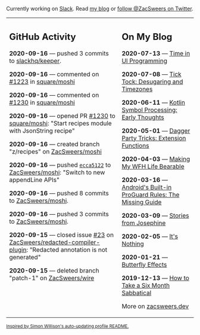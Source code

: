 Currently working on [Slack](https://slack.com/). Read [my blog](https://zacsweers.dev/) or [follow @ZacSweers on Twitter](https://twitter.com/ZacSweers).

<table><tr><td valign="top" width="60%">

## GitHub Activity
<!-- githubActivity starts -->
**2020-09-16** — pushed 3 commits to [slackhq/keeper](https://api.github.com/repos/slackhq/keeper).

**2020-09-16** — commented on [#1223](https://github.com/square/moshi/pull/1223#issuecomment-693747688) in [square/moshi](https://api.github.com/repos/square/moshi)

**2020-09-16** — commented on [#1230](https://github.com/square/moshi/pull/1230#issuecomment-693683693) in [square/moshi](https://api.github.com/repos/square/moshi)

**2020-09-16** — opened PR [#1230](https://api.github.com/repos/square/moshi/pulls/1230) to [square/moshi](https://api.github.com/repos/square/moshi): "Start recipes module with JsonString recipe"

**2020-09-16** — created branch "z/recipes" on [ZacSweers/moshi](https://api.github.com/repos/ZacSweers/moshi)

**2020-09-16** — pushed [`ecca5122`](https://github.com/ZacSweers/moshi/commit/ecca5122a0e3471e1c1b6a9f9a9a254b8d2ac992) to [ZacSweers/moshi](https://api.github.com/repos/ZacSweers/moshi): "Switch to new appendLine APIs"

**2020-09-16** — pushed 8 commits to [ZacSweers/moshi](https://api.github.com/repos/ZacSweers/moshi).

**2020-09-16** — pushed 3 commits to [ZacSweers/moshi](https://api.github.com/repos/ZacSweers/moshi).

**2020-09-15** — closed issue [#23](https://api.github.com/repos/ZacSweers/redacted-compiler-plugin/issues/23) on [ZacSweers/redacted-compiler-plugin](https://api.github.com/repos/ZacSweers/redacted-compiler-plugin): "Redacted annotation is not generated"

**2020-09-15** — deleted branch "patch-1" on [ZacSweers/wire](https://api.github.com/repos/ZacSweers/wire)
<!-- githubActivity ends -->
</td><td valign="top" width="40%">

## On My Blog
<!-- blog starts -->
**2020-07-13** — [Time in UI Programming](https://www.zacsweers.dev/time-in-ui/)

**2020-07-08** — [Tick Tock: Desugaring and Timezones](https://www.zacsweers.dev/ticktock-desugaring-timezones/)

**2020-06-11** — [Kotlin Symbol Processing: Early Thoughts](https://www.zacsweers.dev/kotlin-symbol-processor-early-thoughts/)

**2020-05-01** — [Dagger Party Tricks: Extension Functions](https://www.zacsweers.dev/dagger-party-tricks-extension-functions/)

**2020-04-03** — [Making My WFH Life Bearable](https://www.zacsweers.dev/making-wfh-life-bearable/)

**2020-03-16** — [Android's Built-in ProGuard Rules: The Missing Guide](https://www.zacsweers.dev/android-proguard-rules/)

**2020-03-09** — [Stories from Josephine](https://www.zacsweers.dev/stories-from-josephine/)

**2020-02-05** — [It's Nothing](https://www.zacsweers.dev/its-nothing/)

**2020-01-21** — [Butterfly Effects](https://www.zacsweers.dev/butterfly-effects/)

**2019-12-13** — [How to Take a Six Month Sabbatical](https://www.zacsweers.dev/how-to-take-a-six-month-sabbatical/)
<!-- blog ends -->
More on [zacsweers.dev](https://zacsweers.dev/)
</td></tr></table>

<sub><a href="https://simonwillison.net/2020/Jul/10/self-updating-profile-readme/">Inspired by Simon Willison's auto-updating profile README.</a></sub>